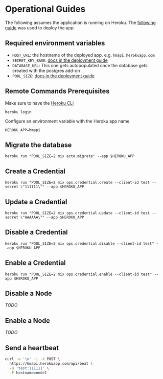 # Operational Guides  
The following assumes the application is running on Heroku. The [following guide](https://hexdocs.pm/phoenix/heroku.html) was used to deploy the app.  

## Required environment variables  

- `HOST_URL`: the hostname of the deployed app. e.g. `hmapi.herokuapp.com`
- `SECRET_KEY_BASE`: [docs in the deployment guide](https://hexdocs.pm/phoenix/heroku.html)
- `DATABASE_URL`: This one gets autopopulated once the database gets created with the postgres add-on
- `POOL_SIZE`: [docs in the deployment guide](https://hexdocs.pm/phoenix/heroku.html)

## Remote Commands Prerequisites  

Make sure to have the [Heroku CLI](https://devcenter.heroku.com/articles/heroku-cli)

    heroku login

Configure an environment variable with the Heroku app name  

    HEROKU_APP=hmapi

## Migrate the database  

    heroku run "POOL_SIZE=2 mix ecto.migrate" --app $HEROKU_APP

## Create a Credential  

    heroku run "POOL_SIZE=2 mix ops.credential.create --client-id test --secret \"111111\"" --app $HEROKU_APP

## Update a Credential  

    heroku run "POOL_SIZE=2 mix ops.credential.update --client-id test --secret \"AAAAAA\"" --app $HEROKU_APP

## Disable a Credential  

    heroku run "POOL_SIZE=2 mix ops.credential.disable --client-id test" --app $HEROKU_APP

## Enable a Credential  

    heroku run "POOL_SIZE=2 mix ops.credential.enable --client-id test" --app $HEROKU_APP

## Disable a Node  

_TODO_

## Enable a Node  

_TODO_

## Send a heartbeat  

```bash
curl -w '\n' -i -X POST \
  https://hmapi.herokuapp.com/api/beat \
  -u 'test:111111' \
  -F hostname=node1
```
